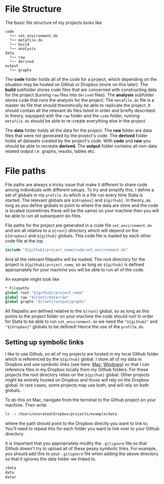 # File Structure

The basic file structure of my projects looks like 

```
code
  └── set_environment.do
  └── metafile.do
  └── build
  └── analysis
data
  └── raw 
  └── derived 
output
  └── graphs
```

The **code** folder holds all of the code for a project, which depending on the situation may be hosted on Github or Dropbox (more on this later). The **build** subfolder stores code files that are concerned with constructing data for the project (turning `raw` files into `derived` files). The **analysis** subfolder stores code that runs the analysis for the project. The `metafile.do` file is a master do file that should theoretically be able to replicate the project. It should contain all the relevant do files listed in order and briefly described. In theory, equipped with the `raw` folder and the `code` folder, running `metafile.do` should be able to re-create everything else in the project.

The **data** folder holds all the data for the project. The **raw** folder are data files that were not generated by the project's code. The **derived** folder holds all datasets created by the project's code. With **code** and **raw** you should be able to recreate **derived**. The **output** folder contains all non-data related output i.e. graphs, results, tables etc.

# File paths

File paths are always a tricky issue that make it different to share code among individuals with different setups. To try and simplify this, I define a set of globals in my `profile.do` which is a file run every time Stata is started. The relevant globals are `${dropbox}` and `${github}`. In theory, as long as you define globals to point to where the data are store and the code is located (sometimes these will be the same) on your machine then you will be able to run all subsequent do-files. 

File paths for the project are generated in a code file `set_environment.do` and are all relative to a `${root}` directory which will depend on the `${dropbox}` and `${github}` globals. This code file is loaded by each other code file at the top

```stata
include "${github}/project_name/code/set_environment.do"
```

And all the relevant filepaths will be loaded. The root directory for the project is `${github}/project_name`, so as long as `${github}` is defined appropriately for your machine you will be able to run all of the code.

An example might look like

```stata
* Filepaths
global root "${github}/project_name"
global raw "${root}/data/raw"
global graphs "${root}/output/graphs"
```

All filepaths are defined relative to the `${root}` global, so as long as this points to the project folder on your machine the code should run! In order for Stata to be able to run `set_environment.do` we need the `"${github}"` and `"${dropbox}"` globals to be defined! Hence the use of the `profile.do`.

## Setting up symbolic links

I like to use Github, so all of my projects are hosted in my local Github folder which is referenced by the `${github}` global. I store all of my data in Dropbox and use symbolic links (see here: [Mac](https://apple.stackexchange.com/questions/115646/how-can-i-create-a-symbolic-link-in-terminal), [Windows](https://www.howtogeek.com/howto/16226/complete-guide-to-symbolic-links-symlinks-on-windows-or-linux/_)) so that I can reference files in my Dropbox locally from my Github folders. For these projects the root directory relies on the `${github}` global. Other projects might be entirely hosted on Dropbox and those will rely on the Dropbox global. In rare cases, some projects may use both, and will rely on both globals.

To do this on Mac, navigate from the terminal to the Github project on your machine. Then write 
```bash 
ln -s /Users/onoratod/Dropbox/projects/example/data
```
where the path should point to the Dropbox directly you want to link to. You'll need to repeat this for each folder you want to link over to your Github directory. 

It is important that you appropriately modify the `.gitignore` file so that Github doesn't try to upload all of these pesky symbolic links. For example, you should add this to your `.gitignore` file when adding the above directory so that it ignores the data folder we linked to. 

```bash
/data
data 
data/
```


